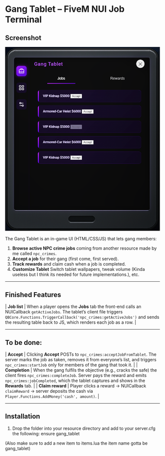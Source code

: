 # Gang Tablet – FiveM NUI Job Terminal
## Screenshot

![Gang Tablet UI Screenshot](./tablet_screenshot.png)


The Gang Tablet is an in-game UI (HTML/CSS/JS) that lets
gang members:

1. **Browse active NPC crime jobs** coming from another resource made by me called `npc_crimes`.
2. **Accept a job** for their gang (first come, first served).
3. **Track rewards** and claim cash when a job is completed.
4. **Customize Tablet** Switch tablet wallpapers, tweak volume (Kinda useless but I think its needed for future implementations.), etc.


---

## Finished Features

| **Job list** | When a player opens the **Jobs** tab the front-end calls an NUICallback `getActiveJobs`. The tablet’s client file triggers `QBCore.Functions.TriggerCallback('npc_crimes:getActiveJobs')` and sends the resulting table back to JS, which renders each job as a row. |

---

## To be done:

| **Accept** | Clicking **Accept** POSTs to `npc_crimes:acceptJobFromTablet`. The server marks the job as taken, removes it from everyone’s list, and triggers `npc_crimes:startJob` only for members of the gang that took it. |
| **Completion** | When the gang fulfils the objective (e.g., cracks the safe) the client fires `npc_crimes:completeJob`. Server pays the reward and emits `npc_crimes:jobCompleted`, which the tablet captures and shows in the **Rewards** tab. |
| **Claim reward** | Player clicks a reward → NUICallback `claimReward` → server deposits the cash via `Player.Functions.AddMoney('cash', amount)`. |

---

## Installation

1. Drop the folder into your resource directory and add to your server.cfg the following:
   ensure gang_tablet

(Also make sure to add a new item to items.lua the item name gotta be gang_tablet)

